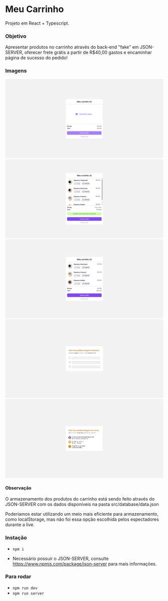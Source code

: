 # Meu Carrinho 

Projeto em React + Typescript.

### Objetivo
Apresentar produtos no carrinho através do back-end "fake" em JSON-SERVER, oferecer frete grátis a partir de R$40,00 gastos e encaminhar página de sucesso do pedido!

### Imagens
<img src="./_images/step-one.png" />
<img src="./_images/step-two.png" />
<img src="./_images/step-three.png" />
<img src="./_images/step-for.png" />
<img src="./_images/step-five.png" />

#### Observação
O armazenamento dos produtos do carrinho está sendo feito através do JSON-SERVER com os dados disponíveis na pasta src/database/data.json

Poderiamos estar utilizando um meio mais eficiente para armazenamento, como localStorage, mas não foi essa opção escolhida pelos espectadores durante a live.

### Instação
- `npm i`

* Necessário possuir o JSON-SERVER, consulte https://www.npmjs.com/package/json-server para mais informações.

### Para rodar
- `npm run dev`
- `npm run server`
